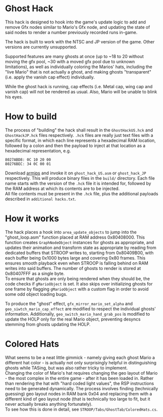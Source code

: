 # Ghost Hack
This hack is designed to hook into the game's update logic to add and remove Gfx nodes similar to Mario's Gfx node,
and updating the state of said nodes to render a number previously recorded runs in-game.  

The hack is built to work with the NTSC and JP version of the game. Other versions are currently unsupported.

Supported features are many ghosts at once (up to ~18 to 20 without moving the gfx pool, ~30 with a moved gfx pool due to unknown limitations),
as well as individually coloring the Marios' hats, including the "live Mario" that is not actually a ghost,
and making ghosts "transparent" (i.e. apply the vanish cap effect) individually.  

While the ghost hack is running, cap effects (i.e. Metal cap, wing cap and vanish cap) will not be rendered as usual.
Also, Mario will be unable to blink his eyes.

# How to build
The process of "building" the hack shall result in the `GhostHackUS.hck` and `GhostHackJP.hck` files respectively.
`.hck` files are really just text files with a specific format, in which each line represents a hexadecimal RAM location,
followed by a colon and then the payload to inject at that location as a hexadecimal representation, e.g.
```
8027ABD8: 0C 10 20 00
80276BEC: 34 0C 00 01
```
Download [armips](https://github.com/Kingcom/armips) and invoke it on `ghost_hack_US.asm` or `ghost_hack_JP` respectively. This will produce binary files in the `build/` directory.
Each file name starts with the version of the `.hck` file it is intended for, followed by the RAM address at which its contents are to be injected.  
All file contents must be present in the `.hck` file, plus the additional payloads described in `additional hacks.txt`.

# How it works
The hack places a hook into `area_update_objects` to jump into the "ghost_loop.asm" function placed at RAM address 0x80408000.
This function creates `GraphNodeObject` instances for ghosts as appropriate,
and updates their animation and transform state as appropriate by reading from dedicated buffers that STROOP writes to,
starting from 0x80409B00, with each buffer being 0x1000 bytes large and covering 0x80 frames.
This ensures smooth playback even when STROOP is falling behind on RAM writes into said buffers.
The number of ghosts to render is stored at 0x80407FFF as a single byte.  
To ensure that ghosts are only being rendered when they should be, the code checks if `gMarioObject` is set.
It also skips over initializing ghosts for one frame by flagging `gMarioObject` with a custom flag in order to avoid some odd object loading bugs.  

To produce the "ghost" effect, `gfx_mirror_mario_set_alpha` and `geo_siwtch_mario_cap_effect` are modified to respect the individual ghosts' information.
Additionally, `geo_switch_mario_hand_grab_pos` is modified to update the HOLP only for the real Mario object, preventing desyncs stemming from ghosts updating the HOLP.

# Colored Hats
What seems to be a neat little gimmick - namely giving each ghost Mario a different hat color - is actually not only surprisingly helpful in distinguishing ghosts while TASing,
but was also rather tricky to implement.  
Changing the color of Mario's hat requires changing the geo layout of Mario - the most complex in the entire game - after it has been loaded in.
Rather than rendering the hat with "hard coded light values", the RSP instructions need to be generated dynamically.
The process involves finding (technically guessing) geo layout nodes in RAM bank 0x04 and replacing them with a different kind of geo layout node
(that is technically too large to fit, but it never actually breaks anything fortunately).  
To see how this is done in detail, see `STROOP/Tabs/GhostTab/ColoredHats.cs`.
